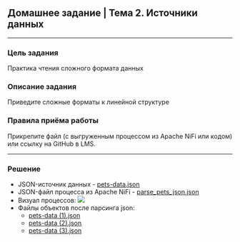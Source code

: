 ## Домашнее задание | Тема 2. Источники данных
___

### Цель задания
Практика чтения сложного формата данных

### Описание задания
Приведите сложные форматы к линейной структуре

### Правила приёма работы
Прикрепите файл (с выгруженным процессом из Apache NiFi или кодом) или ссылку на
GitHub в LMS.

___
### Решение
* JSON-источник данных - [pets-data.json](../nifi_files/pets-data.json)
* JSON-файл процесса из Apache NiFi - [parse_pets_json.json](./parse_pets_json.json)
* Визуал процессов:
![](./Screenshot.png)
* Файлы объектов после парсинга json:
  * [pets-data (1).json](./pets-data%20(1).json)
  * [pets-data (2).json](./pets-data%20(1).json)
  * [pets-data (3).json](./pets-data%20(1).json)